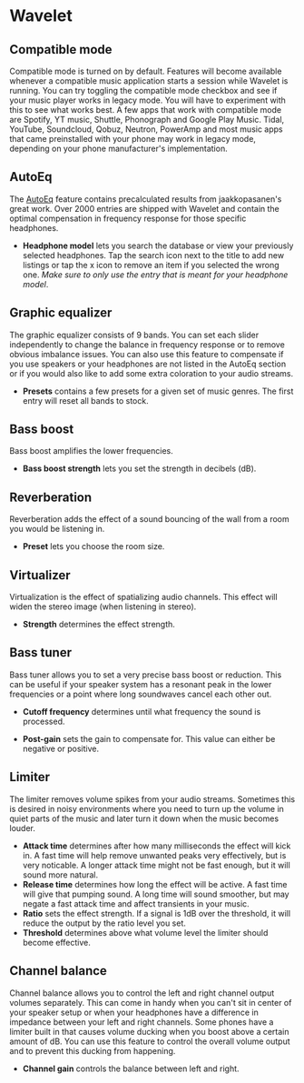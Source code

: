 # Wavelet

## Compatible mode

Compatible mode is turned on by default. Features will become available whenever a compatible music application starts a session while Wavelet is running. You can try toggling the compatible mode checkbox and see if your music player works in legacy mode. You will have to experiment with this to see what works best.
A few apps that work with compatible mode are Spotify, YT music, Shuttle, Phonograph and Google Play Music.
Tidal, YouTube, Soundcloud, Qobuz, Neutron, PowerAmp and most music apps that came preinstalled with your phone may work in legacy mode, depending on your phone manufacturer's implementation.

## AutoEq

The [AutoEq](https://github.com/jaakkopasanen/AutoEq) feature contains precalculated results from jaakkopasanen's great work. Over 2000 entries are shipped with Wavelet and contain the optimal compensation in frequency response for those specific headphones.

- __Headphone model__ lets you search the database or view your previously selected headphones. Tap the search icon next to the title to add new listings or tap the x icon to remove an item if you selected the wrong one. *Make sure to only use the entry that is meant for your headphone model*.

## Graphic equalizer

The graphic equalizer consists of 9 bands. You can set each slider independently to change the balance in frequency response or to remove obvious imbalance issues. You can also use this feature to compensate if you use speakers or your headphones are not listed in the AutoEq section or if you would also like to add some extra coloration to your audio streams.

- __Presets__ contains a few presets for a given set of music genres. The first entry will reset all bands to stock.

## Bass boost

Bass boost amplifies the lower frequencies.

- __Bass boost strength__ lets you set the strength in decibels (dB).

## Reverberation

Reverberation adds the effect of a sound bouncing of the wall from a room you would be listening in.

- __Preset__ lets you choose the room size.

## Virtualizer

Virtualization is the effect of spatializing audio channels. This effect will widen the stereo image (when listening in stereo).

- __Strength__ determines the effect strength.

## Bass tuner

Bass tuner allows you to set a very precise bass boost or reduction. This can be useful if your speaker system has a resonant peak in the lower frequencies or a point where long soundwaves cancel each other out.

- __Cutoff frequency__ determines until what frequency the sound is processed.

- __Post-gain__ sets the gain to compensate for. This value can either be negative or positive.

## Limiter

The limiter removes volume spikes from your audio streams. Sometimes this is desired in noisy environments where you need to turn up the volume in quiet parts of the music and later turn it down when the music becomes louder.

- __Attack time__ determines after how many milliseconds the effect will kick in. A fast time will help remove unwanted peaks very effectively, but is very noticable. A longer attack time might not be fast enough, but it will sound more natural.
- __Release time__ determines how long the effect will be active. A fast time will give that pumping sound. A long time will sound smoother, but may negate a fast attack time and affect transients in your music.
- __Ratio__ sets the effect strength. If a signal is 1dB over the threshold, it will reduce the output by the ratio level you set.
- __Threshold__ determines above what volume level the limiter should become effective.

## Channel balance

Channel balance allows you to control the left and right channel output volumes separately. This can come in handy when you can't sit in center of your speaker setup or when your headphones have a difference in impedance between your left and right channels.
Some phones have a limiter built in that causes volume ducking when you boost above a certain amount of dB. You can use this feature to control the overall volume output and to prevent this ducking from happening.

- __Channel gain__ controls the balance between left and right.
